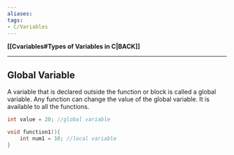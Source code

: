 ```yaml
---
aliases:
tags:
- C/Variables
---
```

**[[Cvariables#Types of Variables in C|BACK]]**

---
## Global Variable
A variable that is declared outside the function or block is called a global variable. Any function can change the value of the global variable. It is available to all the functions.
```C
int value = 20; //global variable

void function1(){
	int num1 = 10; //local variable
}
```
